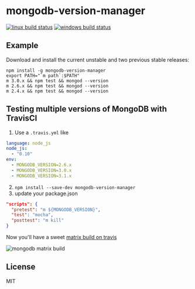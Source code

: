 # mongodb-version-manager

[![linux build status](https://secure.travis-ci.org/imlucas/mongodb-version-manager.png)](http://travis-ci.org/imlucas/mongodb-version-manager)
[![windows build status](https://ci.appveyor.com/api/projects/status/github/imlucas/mongodb-version-manager)](https://ci.appveyor.com/project/imlucas/mongodb-version-manager)

## Example

Download and install the current unstable and two previous stable releases:

```shell
npm install -g mongodb-version-manager
export PATH="`m path`:$PATH"
m 3.0.x && npm test && mongod --version
m 2.6.x && npm test && mongod --version
m 2.4.x && npm test && mongod --version
```

## Testing multiple versions of MongoDB with TravisCI

1. Use a `.travis.yml` like
  ```yaml
  language: node_js
  node_js:
    - "0.10"
  env:
    - MONGODB_VERSION=2.6.x
    - MONGODB_VERSION=3.0.x
    - MONGODB_VERSION=3.1.x
  ```
2. `npm install --save-dev mongodb-version-manager`
3. update your package.json
  ```json
  "scripts": {
    "pretest": "m ${MONGODB_VERSION}",
    "test": "mocha",
    "posttest": "m kill"
  }
  ```

Now you'll have a sweet [matrix build on travis](https://travis-ci.org/imlucas/mongodb-runner)

![mongodb matrix build](https://cldup.com/YeJkF3s94w-3000x3000.png)

## License

MIT
